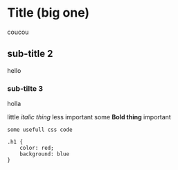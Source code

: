# Title (big one)
coucou

## sub-title 2
hello

### sub-tilte 3
holla

little _italic thing_ less important
some **Bold thing** important

```
some usefull css code

.h1 {
    color: red;
    background: blue
}

```